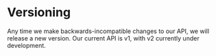 # Versioning

Any time we make backwards-incompatible changes to our API, we will release a new version.  Our current API is v1, with v2 currently under development.